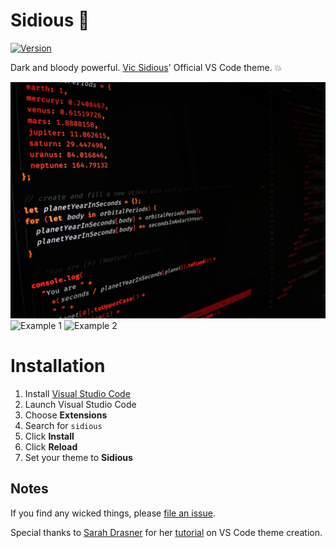 # Sidious 🍕

[![Version](https://vsmarketplacebadge.apphb.com/version/sidiousvic.sidious.svg)](#)

Dark and bloody powerful. [Vic Sidious](https://www.vicsidious.com)' Official VS Code theme. 💥

![Detail](sidious-theme-detail.jpg)
![Example 1](example-1.jpg)
![Example 2](example-2.jpg)

# Installation

1.  Install [Visual Studio Code](https://code.visualstudio.com/)
2.  Launch Visual Studio Code
3.  Choose **Extensions**
4.  Search for `sidious`
5.  Click **Install**
6.  Click **Reload**
7.  Set your theme to **Sidious**

## Notes

If you find any wicked things, please [file an issue](https://github.com/sidiousvic/sidious-vscode-theme/issues).

Special thanks to [Sarah Drasner](https://github.com/sdras) for her [tutorial](https://css-tricks.com/creating-a-vs-code-theme/) on VS Code theme creation.
